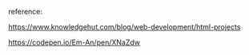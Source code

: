reference:


https://www.knowledgehut.com/blog/web-development/html-projects

https://codepen.io/Em-An/pen/XNaZdw

